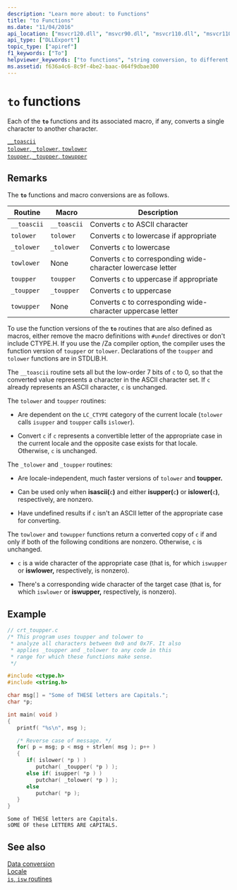 ```yaml
---
description: "Learn more about: to Functions"
title: "to Functions"
ms.date: "11/04/2016"
api_location: ["msvcr120.dll", "msvcr90.dll", "msvcr110.dll", "msvcr110_clr0400.dll", "msvcr80.dll", "msvcr100.dll"]
api_type: ["DLLExport"]
topic_type: ["apiref"]
f1_keywords: ["To"]
helpviewer_keywords: ["to functions", "string conversion, to different characters", "string conversion, case", "lowercase, converting strings", "uppercase, converting strings", "case, converting", "characters, converting"]
ms.assetid: f636a4c6-8c9f-4be2-baac-064f9dbae300
---
```

# `to` functions

Each of the **`to`** functions and its associated macro, if any, converts a single character to another character.

[`__toascii`](./reference/toascii-toascii.md)\
[`tolower`, `_tolower`, `towlower`](./reference/tolower-tolower-towlower-tolower-l-towlower-l.md)\
[`toupper`, `_toupper`, `towupper`](./reference/toupper-toupper-towupper-toupper-l-towupper-l.md)

## Remarks

The **`to`** functions and macro conversions are as follows.

| Routine | Macro | Description |
|---|---|---|
| `__toascii` | `__toascii` | Converts `c` to ASCII character |
| `tolower` | `tolower` | Converts `c` to lowercase if appropriate |
| `_tolower` | `_tolower` | Converts `c` to lowercase |
| `towlower` | None | Converts `c` to corresponding wide-character lowercase letter |
| `toupper` | `toupper` | Converts `c` to uppercase if appropriate |
| `_toupper` | `_toupper` | Converts `c` to uppercase |
| `towupper` | None | Converts c to corresponding wide-character uppercase letter |

To use the function versions of the **`to`** routines that are also defined as macros, either remove the macro definitions with `#undef` directives or don't include CTYPE.H. If you use the /Za compiler option, the compiler uses the function version of `toupper` or `tolower`. Declarations of the `toupper` and `tolower` functions are in STDLIB.H.

The `__toascii` routine sets all but the low-order 7 bits of `c` to 0, so that the converted value represents a character in the ASCII character set. If `c` already represents an ASCII character, `c` is unchanged.

The `tolower` and `toupper` routines:

- Are dependent on the `LC_CTYPE` category of the current locale (`tolower` calls `isupper` and `toupper` calls `islower`).

- Convert `c` if `c` represents a convertible letter of the appropriate case in the current locale and the opposite case exists for that locale. Otherwise, `c` is unchanged.

The `_tolower` and `_toupper` routines:

- Are locale-independent, much faster versions of `tolower` and **toupper.**

- Can be used only when **isascii(**`c`**)** and either **isupper(**`c`**)** or **islower(**`c`**)**, respectively, are nonzero.

- Have undefined results if `c` isn't an ASCII letter of the appropriate case for converting.

The `towlower` and `towupper` functions return a converted copy of `c` if and only if both of the following conditions are nonzero. Otherwise, `c` is unchanged.

- `c` is a wide character of the appropriate case (that is, for which `iswupper` or **iswlower,** respectively, is nonzero).

- There's a corresponding wide character of the target case (that is, for which `iswlower` or **iswupper,** respectively, is nonzero).

## Example

```c
// crt_toupper.c
/* This program uses toupper and tolower to
 * analyze all characters between 0x0 and 0x7F. It also
 * applies _toupper and _tolower to any code in this
 * range for which these functions make sense.
 */

#include <ctype.h>
#include <string.h>

char msg[] = "Some of THESE letters are Capitals.";
char *p;

int main( void )
{
   printf( "%s\n", msg );

   /* Reverse case of message. */
   for( p = msg; p < msg + strlen( msg ); p++ )
   {
      if( islower( *p ) )
         putchar( _toupper( *p ) );
      else if( isupper( *p ) )
         putchar( _tolower( *p ) );
      else
         putchar( *p );
   }
}
```

```Output
Some of THESE letters are Capitals.
sOME OF these LETTERS ARE cAPITALS.
```

## See also

[Data conversion](./data-conversion.md)\
[Locale](./locale.md)\
[`is`, `isw` routines](./is-isw-routines.md)
